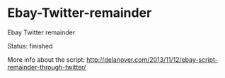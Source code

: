 Ebay-Twitter-remainder
======================

Ebay Twitter remainder

Status: finished

More info about the script: http://delanover.com/2013/11/12/ebay-script-remainder-through-twitter/
